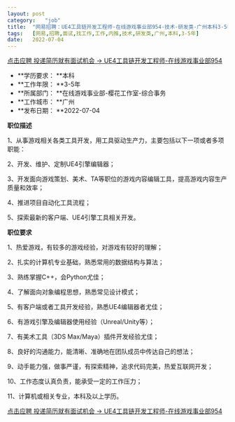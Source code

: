 ```yaml
---
layout:	post
category:	"job"
title:	"网易招聘：UE4工具链开发工程师-在线游戏事业部954-技术-研发类-广州本科3-5年"
tags:	[网易,招聘,面试,找工作,工作,内推,技术,研发类,广州,本科,3-5年]
date:	2022-07-04
---
```


[点击应聘 投递简历就有面试机会 ->  UE4工具链开发工程师-在线游戏事业部954](http://mobile.bole.netease.com/bole/boleDetail?id=38025&employeeId=346f03c3cda5f04c&key=all)



- **学历要求： **本科
- **工作年限： **3-5年
- **所属部门： **在线游戏事业部-樱花工作室-综合事务
- **工作城市： **广州
- **发布日期： **2022-07-04



**职位描述**

1、从事游戏相关各类工具开发，用工具驱动生产力，主要包括以下一项或者多项职能：

2、开发、维护、定制UE4引擎编辑器；

3、开发面向游戏策划、美术、TA等职位的游戏内容编辑工具，提高游戏内容生产质量和效率；

4、推进项目自动化工具流程；

5、探索最新的客户端、UE4引擎工具相关开发。





**职位要求**

1、热爱游戏，有较多的游戏经验，对游戏有较好的理解；

2、扎实的计算机专业基础，熟悉常用的数据结构与算法；

3、熟练掌握C++，会Python尤佳；

4、了解面向对象编程思想，熟悉常见设计模式；

5、有客户端或者工具开发经验，熟悉UE4编辑器者尤佳；

6、有游戏引擎及编辑器使用经验（Unreal/Unity等）；

7、有美术工具（3DS Max/Maya）插件开发经验尤佳；

8、良好的沟通能力，能清晰、准确地在团队成员中传达自己的想法；

9、动手能力强，做事严谨，有探索精神，追求代码完美，热爱互联网开发；

10、工作态度认真负责，能承受一定的工作压力；

11、计算机或相关专业，本科及以上学历。





[点击应聘 投递简历就有面试机会 ->  UE4工具链开发工程师-在线游戏事业部954](http://mobile.bole.netease.com/bole/boleDetail?id=38025&employeeId=346f03c3cda5f04c&key=all)